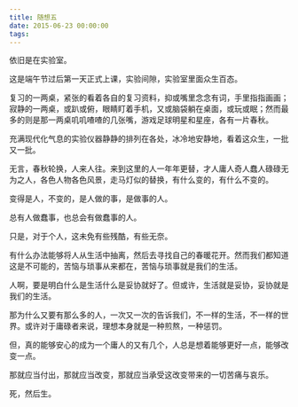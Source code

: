 ```yaml
---
title: 随想五
date: 2015-06-23 00:00:00
tags:
---
```


依旧是在实验室。

这是端午节过后第一天正式上课，实验间隙，实验室里面众生百态。

复习的一两桌，紧张的看着各自的复习资料，抑或嘴里念念有词，手里指指画画；寂静的一两桌，或趴或俯，眼睛盯着手机，又或脑袋躺在桌面，或玩或眠；然而最多的则是那一两桌叽叽喳喳的几张嘴，游戏足球明星和星座，各有一片春秋。

充满现代化气息的实验仪器静静的排列在各处，冰冷地安静地，看着这众生，一批又一批。

无言，春秋轮换，人来人往。来到这里的人一年年更替，才人庸人奇人蠢人碌碌无为之人，各色人物各色风景，走马灯似的替换，有什么变的，有什么不变的。

变得是人，不变的，是人做的事，是做事的人。

总有人做蠢事，也总会有做蠢事的人。

只是，对于个人，这未免有些残酷，有些无奈。

有什么办法能够将人从生活中抽离，然后去寻找自己的春暖花开。然而我们都知道这是不可能的，苦恼与琐事从来都在，苦恼与琐事就是我们的生活。

人啊，要是明白什么是生活什么是妥协就好了。但或许，生活就是妥协，妥协就是我们的生活。

那为什么又要有那么多的人，一次又一次的告诉我们，不一样的生活，不一样的世界。或许对于庸碌者来说，理想本身就是一种煎熬，一种惩罚。

但，真的能够安心的成为一个庸人的又有几个，人总是想着能够更好一点，能够改变一点。

那就应当付出，那就应当改变，那就应当承受这改变带来的一切苦痛与哀乐。

死，然后生。
